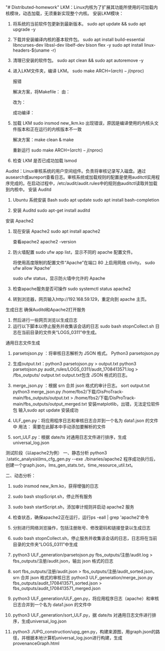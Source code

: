 "# Distributed-homework" 
LKM：Linux内核为了扩展其功能所使用的可加载内核模块，动态加载，无须重新实现整个内核。
安装LKM模块：
1.	将系统的当前软件包更新到最新版本。
	sudo apt update && sudo apt upgrade -y
 
2.	下载并安装编译内核的基本软件包。
	sudo apt install build-essential libncurses-dev libssl-dev libelf-dev bison flex -y
	sudo apt install linux-headers-$(uname -r)
  
3.	清理已安装的软件包。
	sudo apt clean && sudo apt autoremove -y
 
4.	进入LKM文件夹，编译 LKM。
	sudo make ARCH=$(arch) -j$(nproc)
 
	报错
 
	解决方案，将Makefile：
	由：
 
	改为：
 
	成功编译：
 
5.	加载 LKM
	sudo insmod new_lkm.ko
	出现错误，原因是编译使用的内核头文件版本和正在运行的内核版本不一致 
 
	解决方案：make clean & make
 
	重新运行 sudo make ARCH=$(arch) -j$(nproc)
 
6.	检查 LKM 是否已成功加载
	lsmod
 

Auditd：Linux审核系统的用户空间组件。负责将审核记录写入磁盘。通过ausearch或aureport查看日志。审核系统或加载规则的配置是使用auditctl实用程序完成的。在启动过程中，/etc/audit/audit.rules中的规则由auditctl读取并加载到内核中。
安装 Auditd
1.	Ubuntu 系统安装 Bash
	sudo apt update
	sudo apt install bash-completion
 
2.	安装 Auditd
	sudo apt-get install auditd
 
 
安装 Apache2
1.	现在安装 Apache2
	sudo apt install apache2
 
	查看apache2
	apache2 -version
 
3.	防火墙配置
	sudo ufw app list，显示不同的 apache 配置文件。
 
	将使用高度限制的配置文件“Apache”在端口 80 上启用网络 ctivity。
	sudo ufw allow ‘Apache’ 
 
	sudo ufw status，显示防火墙中允许的 Apache
 
4.	检查apache服务是否可操作
	sudo systemctl status apache2
 
5.	转到浏览器，网页输入http://192.168.59.129，重定向到 apache 主页。
 

生成日志
	确保Auditd和Apache2打开服务
1.	然后进行一些网页浏览以生成日志
2.	运行以下脚本以停止服务并收集该会话的日志
	sudo bash stopnCollect.sh
	日志在当前目录的文件夹“LOGS_0311”中生成。
 
通用日志文件生成
1.	parsetojson.py ：将审核日志解析为 JSON 格式。
	Python3 parsetojson.py
 
2.	生成output.txt：python3  parsetojson.py <path of audit log> > output.txt
	python3 parsetojson.py audit_rules/LOGS_0311/audit_1708413571.log > /fbs_outputs/
	output.txt
	output.txt包含 JSON 格式的日志。
 
3.	merge_json.py ：根据 srn 合并 json 格式的审计日志。
	sort output.txt 
	python3 merge_json.py /home/fbs2/下载/DisProTrack-main/fbs_outputs/output.txt > /home/fbs2/下载/DisProTrack-main/fbs_outputs/output_merged.txt 
	安装matplotlib，出错，无法定位软件包
	输入sudo apt update 
	安装成功
 
 
 
 
4.	ULF_gen.py：将应用程序日志和审核日志合并到一个名为 data1.json 的文件中 
	用法：
	需要在此脚本中手动添加要解析的文件
 
5.	sort_ULF.py：根据 date/ts 对通用日志文件进行排序，生成universal_log.json
 
测试阶段（以apache2为例）
一、静态分析
	python3 .\static_analysis\lms_cfg_gen.py --exe ./binaries/apache2 
	程序成功执行后，创建一个graph.json，lms_gen_stats.txt，time_resource_util.txt。

二、动态分析：
1.	sudo insmod new_lkm.ko，获得增强的日志
 
2.	sudo bash stopScript.sh，停止所有服务
 
3.	sudo bash startScript.sh，添加审计规则并启动 apache2 服务
 
4.	检查状态，确保apache2正在运行，运行ps -eall | grep 'apache2'命令
 
5.	分别进行网络浏览操作，包括注册账号、修改密码和链接登录以生成日志

6.	sudo bash stopnCollect.sh，停止服务并收集该会话的日志，日志将在当前目录的文件夹“LOGS_0311”中生成
  
7.	python3 ULF_generation/parsetojson.py fbs_outputs/注册/audit.log > fbs_outputs/注册/audit.json，输出 json 格式的日志
 
8.	sort fbs_outputs/注册/audit.json > fbs_outputs/注册/audit_sorted.json， srn 合并 json 格式的审核日志
	python3 ULF_generation/merge_json.py fbs_outputs/audit_1708413571_sorted.json > fbs_outputs/audit_1708413571_merged.json
 
9.	python3 ULF_generation/ULF_gen.py，将应用程序日志（apache）和审核日志合并到一个名为 data1.json 的文件中
 
10.	python3 ULF_generation/sort_ULF.py，据 date/ts 对通用日志文件进行排序，生成universal_log.json
 
11.	python3 ./UPG_construction/upg_gen.py，构建来源图，用graph.json的路径，并根据本地计算机universal_log.json进行构建，生成provenanceGraph.html
 
 
